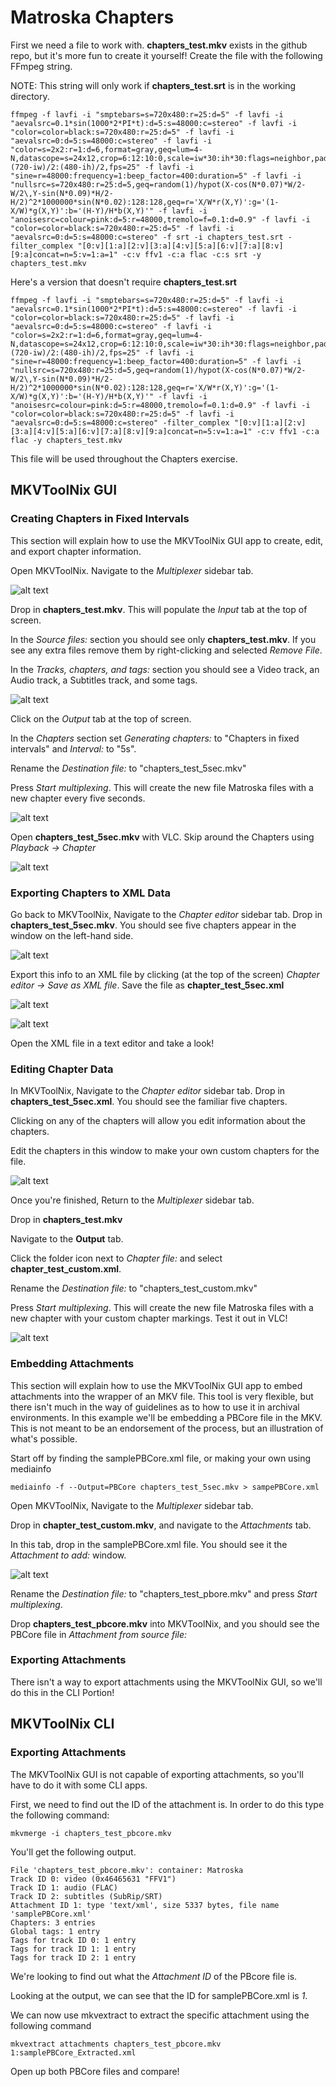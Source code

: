 # Matroska Chapters

First we need a file to work with. **chapters_test.mkv** exists in the github repo, but it's more fun to create it yourself! Create the file with the following FFmpeg string. 

NOTE: This string will only work if **chapters_test.srt** is in the working directory.

```
ffmpeg -f lavfi -i "smptebars=s=720x480:r=25:d=5" -f lavfi -i "aevalsrc=0.1*sin(1000*2*PI*t):d=5:s=48000:c=stereo" -f lavfi -i "color=color=black:s=720x480:r=25:d=5" -f lavfi -i "aevalsrc=0:d=5:s=48000:c=stereo" -f lavfi -i "color=s=2x2:r=1:d=6,format=gray,geq=lum=4-N,datascope=s=24x12,crop=6:12:10:0,scale=iw*30:ih*30:flags=neighbor,pad=720:480:(720-iw)/2:(480-ih)/2,fps=25" -f lavfi -i "sine=r=48000:frequency=1:beep_factor=400:duration=5" -f lavfi -i "nullsrc=s=720x480:r=25:d=5,geq=random(1)/hypot(X-cos(N*0.07)*W/2-W/2\,Y-sin(N*0.09)*H/2-H/2)^2*1000000*sin(N*0.02):128:128,geq=r='X/W*r(X,Y)':g='(1-X/W)*g(X,Y)':b='(H-Y)/H*b(X,Y)'" -f lavfi -i "anoisesrc=colour=pink:d=5:r=48000,tremolo=f=0.1:d=0.9" -f lavfi -i "color=color=black:s=720x480:r=25:d=5" -f lavfi -i "aevalsrc=0:d=5:s=48000:c=stereo" -f srt -i chapters_test.srt -filter_complex "[0:v][1:a][2:v][3:a][4:v][5:a][6:v][7:a][8:v][9:a]concat=n=5:v=1:a=1" -c:v ffv1 -c:a flac -c:s srt -y chapters_test.mkv
```


Here's a version that doesn't require **chapters_test.srt**

```
ffmpeg -f lavfi -i "smptebars=s=720x480:r=25:d=5" -f lavfi -i "aevalsrc=0.1*sin(1000*2*PI*t):d=5:s=48000:c=stereo" -f lavfi -i "color=color=black:s=720x480:r=25:d=5" -f lavfi -i "aevalsrc=0:d=5:s=48000:c=stereo" -f lavfi -i "color=s=2x2:r=1:d=6,format=gray,geq=lum=4-N,datascope=s=24x12,crop=6:12:10:0,scale=iw*30:ih*30:flags=neighbor,pad=720:480:(720-iw)/2:(480-ih)/2,fps=25" -f lavfi -i "sine=r=48000:frequency=1:beep_factor=400:duration=5" -f lavfi -i "nullsrc=s=720x480:r=25:d=5,geq=random(1)/hypot(X-cos(N*0.07)*W/2-W/2\,Y-sin(N*0.09)*H/2-H/2)^2*1000000*sin(N*0.02):128:128,geq=r='X/W*r(X,Y)':g='(1-X/W)*g(X,Y)':b='(H-Y)/H*b(X,Y)'" -f lavfi -i "anoisesrc=colour=pink:d=5:r=48000,tremolo=f=0.1:d=0.9" -f lavfi -i "color=color=black:s=720x480:r=25:d=5" -f lavfi -i "aevalsrc=0:d=5:s=48000:c=stereo" -filter_complex "[0:v][1:a][2:v][3:a][4:v][5:a][6:v][7:a][8:v][9:a]concat=n=5:v=1:a=1" -c:v ffv1 -c:a flac -y chapters_test.mkv
```

This file will be used throughout the Chapters exercise.

## MKVToolNix GUI

### Creating Chapters in Fixed Intervals 

This section will explain how to use the MKVToolNix GUI app to create, edit, and export chapter information. 

Open MKVToolNix. Navigate to the *Multiplexer* sidebar tab. 

![alt text](https://github.com/amiaopensource/An_Archivists_Guide_To_Matroska/blob/master/Screenshots/Chapters01.png "Multiplexer Tab")

Drop in **chapters_test.mkv**. This will populate the *Input* tab at the top of screen. 

In the *Source files:* section you should see only **chapters_test.mkv**. If you see any
extra files remove them by right-clicking and selected *Remove File*. 

In the *Tracks, chapters, and tags:* section you should see a Video track, an Audio track, a Subtitles track, and some tags. 

![alt text](https://github.com/amiaopensource/An_Archivists_Guide_To_Matroska/blob/master/Screenshots/Chapters02.png "Input tab")

Click on the *Output* tab at the top of screen.

In the *Chapters* section set *Generating chapters:* to "Chapters in fixed intervals" and *Interval:* to "5s". 

Rename the *Destination file:* to "chapters\_test\_5sec.mkv"

Press *Start multiplexing*. This will create the new file Matroska files with a new chapter every five seconds. 

![alt text](https://github.com/amiaopensource/An_Archivists_Guide_To_Matroska/blob/master/Screenshots/Chapters03.png "Output tab")

Open **chapters\_test\_5sec.mkv** with VLC. Skip around the Chapters using *Playback -> Chapter*

![alt text](https://github.com/amiaopensource/An_Archivists_Guide_To_Matroska/blob/master/Screenshots/Chapters04.png "Chapters in VLC")

### Exporting Chapters to XML Data 

Go back to MKVToolNix, Navigate to the *Chapter editor* sidebar tab. Drop in **chapters_test_5sec.mkv**. You should see five chapters 
appear in the window on the left-hand side. 

![alt text](https://github.com/amiaopensource/An_Archivists_Guide_To_Matroska/blob/master/Screenshots/Chapters05.png "Chapters Editor 5sec")

Export this info to an XML file by clicking (at the top of the screen) *Chapter editor -> Save as XML file*. Save the file as **chapter\_test\_5sec.xml**

![alt text](https://github.com/amiaopensource/An_Archivists_Guide_To_Matroska/blob/master/Screenshots/Chapters07.png "Save as XML file")

![alt text](https://github.com/amiaopensource/An_Archivists_Guide_To_Matroska/blob/master/Screenshots/Chapters08.png "chapter_test_custom.xml")

Open the XML file in a text editor and take a look!

### Editing Chapter Data

In MKVToolNix, Navigate to the *Chapter editor* sidebar tab. Drop in **chapters_test_5sec.xml**. You should see the familiar five chapters.

Clicking on any of the chapters will allow you edit information about the chapters.

Edit the chapters in this window to make your own custom chapters for the file. 

![alt text](https://github.com/amiaopensource/An_Archivists_Guide_To_Matroska/blob/master/Screenshots/Chapters06.png "Chapters Editor custom")

Once you're finished, Return to the *Multiplexer* sidebar tab. 

Drop in **chapters_test.mkv**

Navigate to the **Output** tab. 

Click the folder icon next to *Chapter file:* and select  **chapter\_test\_custom.xml**. 

Rename the *Destination file:* to "chapters\_test\_custom.mkv"

Press *Start multiplexing*. This will create the new file Matroska files with a new chapter with your custom chapter markings. Test it out in VLC!

![alt text](https://github.com/amiaopensource/An_Archivists_Guide_To_Matroska/blob/master/Screenshots/Chapters09.png "Multiplex new MKV with custom chapters")


### Embedding Attachments

This section will explain how to use the MKVToolNix GUI app to embed attachments into the wrapper of an MKV file. This tool is very flexible, but there isn't 
much in the way of guidelines as to how to use it in archival environments. In this example we'll be embedding a PBCore file in the MKV. This is not meant to be 
an endorsement of the process, but an illustration of what's possible. 

Start off by finding the samplePBCore.xml file, or making your own using mediainfo

```
mediainfo -f --Output=PBCore chapters_test_5sec.mkv > sampePBCore.xml
```

Open MKVToolNix, Navigate to the *Multiplexer* sidebar tab. 

Drop in **chapter\_test\_custom.mkv**, and navigate to the  *Attachments* tab.

In this tab, drop in the samplePBCore.xml file. You should see it the *Attachment to add:* window. 

![alt text](https://github.com/amiaopensource/An_Archivists_Guide_To_Matroska/blob/master/Screenshots/Chapters09.png "Adding attachments")

Rename the *Destination file:* to "chapters\_test\_pbore.mkv" and press *Start multiplexing*.

Drop **chapters_test_pbcore.mkv** into MKVToolNix, and you should see the PBCore file in *Attachment from source file:*

### Exporting Attachments

There isn't a way  to export attachments using the MKVToolNix GUI, so we'll do this in the CLI Portion!

## MKVToolNix CLI


### Exporting Attachments



The MKVToolNix GUI is not capable of exporting attachments, so you'll have to do it with some CLI apps. 

First, we need to find out the ID of the attachment is. In order to do this type the following command:

```
mkvmerge -i chapters_test_pbcore.mkv
```

You'll get the following output.

```
File 'chapters_test_pbcore.mkv': container: Matroska
Track ID 0: video (0x46465631 "FFV1")
Track ID 1: audio (FLAC)
Track ID 2: subtitles (SubRip/SRT)
Attachment ID 1: type 'text/xml', size 5337 bytes, file name 'samplePBCore.xml'
Chapters: 3 entries
Global tags: 1 entry
Tags for track ID 0: 1 entry
Tags for track ID 1: 1 entry
Tags for track ID 2: 1 entry
```

We're looking to find out what the *Attachment ID* of the PBcore file is. 

Looking at the output, we can see that the ID for samplePBCore.xml is *1*. 

We can now use mkvextract to extract the specific attachment using the following command

```
mkvextract attachments chapters_test_pbcore.mkv 1:samplePBCore_Extracted.xml
```

Open up both PBCore files and compare!













